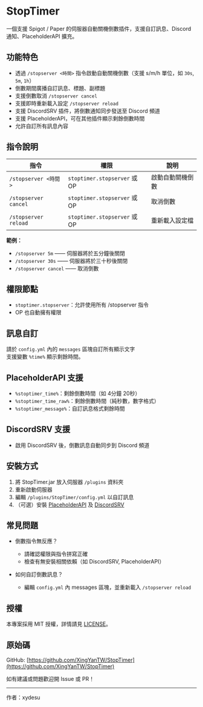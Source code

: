 # StopTimer

一個支援 Spigot / Paper 的伺服器自動關機倒數插件，支援自訂訊息、Discord 通知、PlaceholderAPI 擴充。

## 功能特色

- 透過 `/stopserver <時間>` 指令啟動自動關機倒數（支援 s/m/h 單位，如 `30s`, `5m`, `1h`）
- 倒數期間廣播自訂訊息、標題、副標題
- 支援倒數取消 `/stopserver cancel`
- 支援即時重新載入設定 `/stopserver reload`
- 支援 DiscordSRV 插件，將倒數通知同步發送至 Discord 頻道
- 支援 PlaceholderAPI，可在其他插件顯示剩餘倒數時間
- 允許自訂所有訊息內容

## 指令說明

| 指令                    | 權限                          | 說明                 |
|-------------------------|-------------------------------|----------------------|
| `/stopserver <時間>`    | `stoptimer.stopserver` 或 OP  | 啟動自動關機倒數      |
| `/stopserver cancel`    | `stoptimer.stopserver` 或 OP  | 取消倒數             |
| `/stopserver reload`    | `stoptimer.stopserver` 或 OP  | 重新載入設定檔       |

**範例：**
- `/stopserver 5m` —— 伺服器將於五分鐘後關閉
- `/stopserver 30s` —— 伺服器將於三十秒後關閉
- `/stopserver cancel` —— 取消倒數

## 權限節點

- `stoptimer.stopserver`：允許使用所有 /stopserver 指令
- OP 也自動擁有權限

## 訊息自訂

請於 `config.yml` 內的 `messages` 區塊自訂所有顯示文字  
支援變數 `%time%` 顯示剩餘時間。

## PlaceholderAPI 支援

- `%stoptimer_time%`：剩餘倒數時間（如 4分鐘 20秒）
- `%stoptimer_time_raw%`：剩餘倒數時間（純秒數，數字格式）
- `%stoptimer_message%`：自訂訊息格式剩餘時間

## DiscordSRV 支援

- 啟用 DiscordSRV 後，倒數訊息自動同步到 Discord 頻道

## 安裝方式

1. 將 StopTimer.jar 放入伺服器 `/plugins` 資料夾
2. 重新啟動伺服器
3. 編輯 `/plugins/StopTimer/config.yml` 以自訂訊息
4. （可選）安裝 [PlaceholderAPI](https://www.spigotmc.org/resources/6245/) 及 [DiscordSRV](https://www.spigotmc.org/resources/18494/)

## 常見問題

- 倒數指令無反應？
  - 請確認權限與指令拼寫正確
  - 檢查有無安裝相關依賴（如 DiscordSRV, PlaceholderAPI）

- 如何自訂倒數訊息？
  - 編輯 `config.yml` 內 messages 區塊，並重新載入 `/stopserver reload`

## 授權

本專案採用 MIT 授權，詳情請見 [LICENSE](LICENSE)。

## 原始碼

GitHub: [https://github.com/XingYanTW/StopTimer](https://github.com/XingYanTW/StopTimer)

如有建議或問題歡迎開 Issue 或 PR！

---
作者：xydesu
